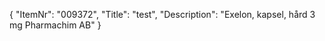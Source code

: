 {
  "ItemNr": "009372",
  "Title": "test",
  "Description": "Exelon, kapsel, hård 3 mg Pharmachim AB"
}
